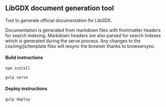 ## LibGDX document generation tool


Tool to generate official documentation for LibGDX. 

Documentation is generated from markdown files with frontmatter headers for search indexing. Markdown headers are also parsed for search indexes which is
generated during the serve process.  Any changes to the css/img/js/template files will resync the browser thanks to browsersync.

#### Build instructions

```bash
npm install

gulp serve
```

#### Deploy instructions

```bash
gulp deploy
```